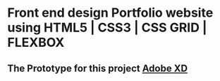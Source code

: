# Front end design Portfolio website using HTML5 | CSS3 | CSS GRID | FLEXBOX


## The Prototype for this project [Adobe XD](https://xd.adobe.com/view/abb6e851-7728-40ef-4648-8adc3dddd077-dd87/) 